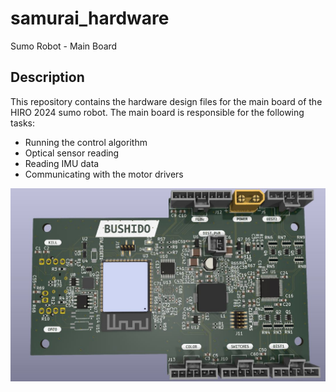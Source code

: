 # samurai_hardware
Sumo Robot - Main Board

## Description

This repository contains the hardware design files for the main board of the HIRO 2024 sumo robot. The main board is responsible for the following tasks:

- Running the control algorithm
- Optical sensor reading
- Reading IMU data
- Communicating with the motor drivers

![Top](assets/top.JPG)
